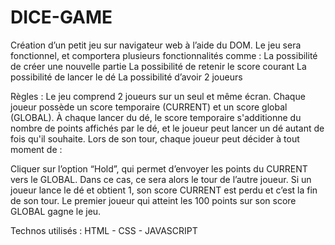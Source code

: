 # DICE-GAME
Création d’un petit jeu sur navigateur web à l’aide du DOM. Le jeu sera fonctionnel, et comportera plusieurs fonctionnalités comme :
        La possibilité de créer une nouvelle partie
        La possibilité de retenir le score courant
        La possibilité de lancer le dé
        La possibilité d’avoir 2 joueurs

Règles : Le jeu comprend 2 joueurs sur un seul et même écran. Chaque joueur possède un score temporaire (CURRENT) et un score global (GLOBAL). À chaque lancer du dé, le score temporaire s'additionne du nombre de points affichés par le dé, et le joueur peut lancer un dé autant de fois qu'il souhaite.
Lors de son tour, chaque joueur peut décider à tout moment de :

Cliquer sur l’option “Hold”, qui permet d’envoyer les points du CURRENT vers le GLOBAL. Dans ce cas, ce sera alors le tour de l’autre joueur.
Si un joueur lance le dé et obtient 1, son score CURRENT est perdu et c’est la fin de son tour. 
Le premier joueur qui atteint les 100 points sur son score GLOBAL gagne le jeu.

Technos utilisés : HTML - CSS - JAVASCRIPT
